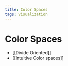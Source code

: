 ```yaml
---
title: Color Spaces
tags: visualization
---
```


# Color Spaces
- [[Divide Oriented]]
- [[Intuitive Color spaces]]
























































